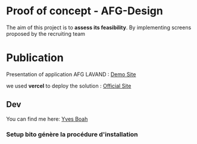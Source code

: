 # Proof of concept - AFG-Design

The aim of this project is to **assess its feasibility**.
By implementing screens proposed by the recruiting team

# Publication

Presentation of application AFG LAVAND : [Demo Site](https://afg-design.vercel.app/)

we used **vercel** to deploy the solution : [Official Site](https://vercel.com/)

## Dev

You can find me here:  [Yves Boah](www.linkedin.com/in/yves-martial-boah/)

### Setup bito génère la procédure d'installation
